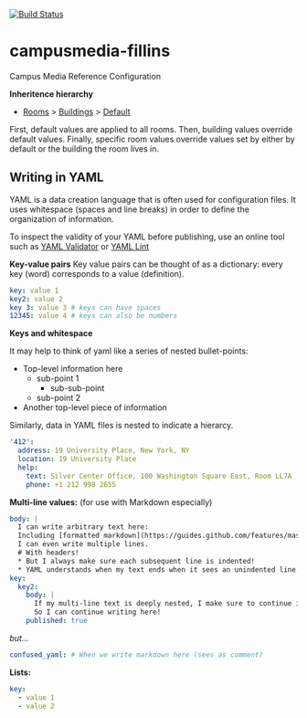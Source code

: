 [![Build Status](https://travis-ci.org/NYULibraries/campusmedia-fillins.svg?branch=master)](https://travis-ci.org/NYULibraries/campusmedia-fillins)

# campusmedia-fillins
Campus Media Reference Configuration

**Inheritence hierarchy**
  * [Rooms](https://github.com/NYULibraries/campusmedia-fillins/blob/master/rooms.yml) > [Buildings](https://github.com/NYULibraries/campusmedia-fillins/blob/master/buildings.yml) > [Default](https://github.com/NYULibraries/campusmedia-fillins/blob/master/rooms.yml#L2)
  
First, default values are applied to all rooms. Then, building values override default values. Finally, specific room values override values set by either by default or the building the room lives in.

## Writing in YAML

YAML is a data creation language that is often used for configuration files. It uses whitespace (spaces and line breaks) in order to define the organization of information.

To inspect the validity of your YAML before publishing, use an online tool such as [YAML Validator](https://codebeautify.org/yaml-validator) or [YAML Lint](http://www.yamllint.com/)

**Key-value pairs**
Key value pairs can be thought of as a dictionary: every key (word) corresponds to a value (definition).

```yaml
key: value 1
key2: value 2
key 3: value 3 # keys can have spaces
12345: value 4 # keys can also be numbers
```

**Keys and whitespace**

It may help to think of yaml like a series of nested bullet-points:

* Top-level information here
  * sub-point 1
    * sub-sub-point
  * sub-point 2
* Another top-level piece of information

Similarly, data in YAML files is nested to indicate a hierarcy.

```yaml
'412':
  address: 19 University Place, New York, NY
  location: 19 University Place
  help:
    text: Silver Center Office, 100 Washington Square East, Room LL7A
    phone: +1 212 998 2655
```

**Multi-line values:** (for use with Markdown especially)
```yaml
body: |
  I can write arbitrary text here:
  Including [formatted markdown](https://guides.github.com/features/mastering-markdown/)!
  I can even write multiple lines.
  # With headers!
  * But I always make sure each subsequent line is indented!
  * YAML understands when my text ends when it sees an unindented line.
key:
  key2:
    body: |
      If my multi-line text is deeply nested, I make sure to continue indenting two more lines than the preceding key.
      So I can continue writing here!
    published: true
```
*but...*
```yaml
confused_yaml: # When we write markdown here (sees as comment)
```

**Lists:**
```yaml
key:
  - value 1
  - value 2
```
